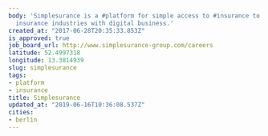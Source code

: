 ```yaml
---
body: 'Simplesurance is a #platform for simple access to #insurance to combine traditional
  insurance industries with digital business.'
created_at: "2017-06-28T20:35:33.853Z"
is_approved: true
job_board_url: http://www.simplesurance-group.com/careers
latitude: 52.4997318
longitude: 13.3814939
slug: simplesurance
tags:
- platform
- insurance
title: Simplesurance
updated_at: "2019-06-16T10:36:08.537Z"
cities:
- berlin
---
```

